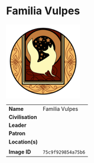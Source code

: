# Familia Vulpes

<img src="https://raw.githubusercontent.com/jesskelsall/astarus-images/main/symbols/75c9f929854a75b6.png" height="200" />

|||
| --- | --- |
| **Name** | Familia Vulpes | organisation.2
| **Civilisation** | |
| **Leader** | |
| **Patron** | |
| **Location(s)** | |
|||
| **Image ID** | `75c9f929854a75b6` |
